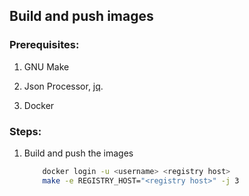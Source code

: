 Build and push images
-----------------------

### Prerequisites:

1. GNU Make

2. Json Processor, [jq](https://jqlang.github.io/jq/). 

3. Docker

### Steps:

1. Build and push the images

    ```sh
        docker login -u <username> <registry host>
        make -e REGISTRY_HOST="<registry host>" -j 3
    ```
